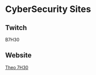 # CyberSecurity Sites

## Twitch

B7H30

## Website
[Theo 7H30](https:://github.com/theo2612/Getting-Started)
